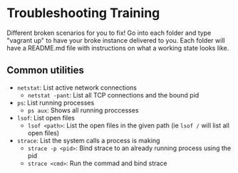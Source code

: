 # Troubleshooting Training

Different broken scenarios for you to fix! Go into each folder and type "vagrant up" to have your broke instance delivered to you. Each folder will have a README.md file with instructions on what a working state looks like.

## Common utilities

* `netstat`: List active network connections
  * `netstat -pant`: List all TCP connections and the bound pid
* `ps`: List running processes
  * `ps aux`: Shows all running proccesses
* `lsof`: List open files
  * `lsof <path>`: List the open files in the given path (ie `lsof /` will list all open files)
* `strace`: List the system calls a process is making
  * `strace -p <pid>`: Bind strace to an already running process using the pid
  * `strace <cmd>`: Run the commad and bind strace
